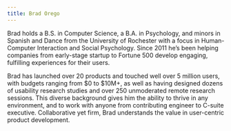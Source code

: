 ```yaml
---
title: Brad Orego
---
```

Brad holds a B.S. in Computer Science, a B.A. in Psychology, and minors in Spanish and Dance from the University of Rochester with a focus in Human-Computer Interaction and Social Psychology. Since 2011 he’s been helping companies from early-stage startup to Fortune 500 develop engaging, fulfilling experiences for their users.

Brad has launched over 20 products and touched well over 5 million users, with budgets ranging from $0 to $10M+, as well as having designed dozens of usability research studies and over 250 unmoderated remote research sessions. This diverse background gives him the ability to thrive in any environment, and to work with anyone from contributing engineer to C-suite executive. Collaborative yet firm, Brad understands the value in user-centric product development.

